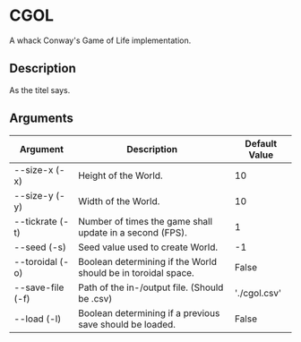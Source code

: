 # CGOL
A whack Conway's Game of Life implementation.

## Description
As the titel says.

## Arguments

| Argument | Description | Default Value |
| ------ | ------ | ------ |
| --size-x (-x) | Height of the World. | 10 |
| --size-y (-y) | Width of the World. | 10 |
| --tickrate (-t) | Number of times the game shall update in a second (FPS). | 1 |
| --seed (-s) | Seed value used to create World. | -1 |
| --toroidal (-o) | Boolean determining if the World should be in toroidal space. | False |
| --save-file (-f) | Path of the in-/output file. (Should be .csv) | './cgol.csv' |
| --load (-l) | Boolean determining if a previous save should be loaded. | False |
